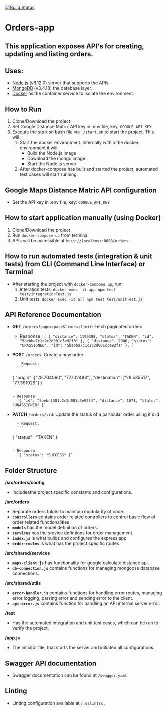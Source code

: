 [![Build Status](https://travis-ci.org/arunredhu/orders-app.svg?branch=master)](https://travis-ci.org/arunredhu/orders-app)

# Orders-app

## This application exposes API's for creating, updating and listing orders.

## Uses:

- [Node.js](https://nodejs.org/en/) (v8.12.0) server that supports the APIs.
- [MongoDB](https://www.mongodb.com/) (v3.4.18) the database layer.
- [Docker](https://www.docker.com/) as the container service to isolate the environment.

## How to Run

1. Clone/Download the project
2. Set Google Distance Matrix API key in .env file, key: `GOOGLE_API_KEY`
3. Execute the _start.sh_ bash file via `./start.sh` to start the project. This will:
   1. Start the docker environment. Internally within the docker environment it will:
      - Build the Node.js image
      - Download the mongo image
      - Start the Node.js server
   2. After docker-compose has built and started the project, automated test cases will start running.

## Google Maps Distance Matric API configuration

- Set the API key in .env file, key: `GOOGLE_API_KEY`

## How to start application manually (using Docker)

1. Clone/Download the project
1. Run `docker-compose up` from terminal
1. APIs will be accessible at `http://localhost:8080/orders`

## How to run automated tests (integration & unit tests) from CLI (Command Line Interface) or Terminal

- After starting the project with `docker-compose up`, run:
  1. Interation tests: `docker exec -it app npm test test/integrationTest.js`
  2. Unit tests: `docker exec -it a[[ npm test test/unitTest.js`

## API Reference Documentation

- **GET** `/orders?page=:page&limit=:limit`: Fetch paginated orders

  - Response :
    `[ { "distance": 1199398, "status": "TAKEN", "id": "5bebba7c1c2c2d001c3e92f3" }, { "distance": 2000, "status": "UNASSIGNED", "id": "5bebba7c1c2c2d001c3e92f1" }, ]`

- **POST** `/orders`: Create a new order

      	- Request:
      	```

  {
  "origin" :["28.704060", "77.102493"],
  "destination" :["28.535517", "77.391029"]
  }

  ```

  - Response:
    `{ "id": "5bebcf381c2c2d001c3e92f4", "distance": 1071, "status": "UNASSIGNED" }`

  ```

- **PATCH** `/orders/:id`: Update the status of a particular order using it's id

      	- Request:
      	```

  {
  "status" : "TAKEN"
  }

  ```

  - Responsw:
    `{ "status": "SUCCESS" }`
  ```

## Folder Structure

**/src/orders/config**

- Includesthe project specific constants and configurations.

**/src/orders**

- Separate orders folder to maintain modularity of code.
- **`controllers`** contains order related controllers to control basic flow of order related functionalities
- **`models`** has the model definition of orders.
- **`services`** has the srevice defintions for order management.
- **`index.js`** is what builds and configures the express app
- **`order-routes`** is what has the project specific routes

**/src/shared/services**

- **`maps-client.js`** has functionality for google calculate distance api.
- **`db-connection.js`** contains functions for managing mongoose database connections.

**/src/shared/utils**

- **`error-handler.js`** contains functions for handling error routes, managing error logging, parsing error and sending error to the client.
- **`api-error.js`** contains function for handling an API internal server error.

**/test**

- Has the automated integration and unit test cases, which can be run to verify the project.

**/app.js**

- The initiator file, that starts the server and initiated all configurations.

## Swagger API documentation

- Swagger documentation can be found at `/swagger.yaml`

## Linting

- Linting configuration available at `/.eslintrc.`
